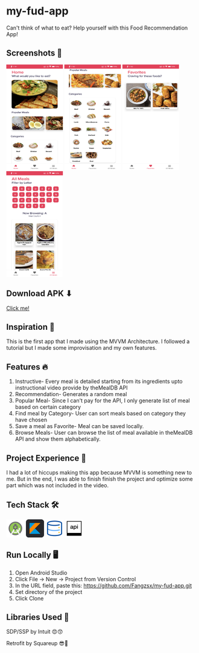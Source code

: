 # my-fud-app 
Can't think of what to eat? Help yourself with this Food Recommendation App!
## Screenshots 📱
<img src="https://github.com/Fangzsx/my-fud-app/blob/master/app/src/main/assets/Screenshot_20220508-193140_my-fud-app.png?raw=true" width="150" height="280"> <img 
src="https://github.com/Fangzsx/my-fud-app/blob/master/app/src/main/assets/Screenshot_20220508-193204_my-fud-app.png?raw=true" width="150" height="280"> <img
src="https://github.com/Fangzsx/my-fud-app/blob/master/app/src/main/assets/Screenshot_20220508-193209_my-fud-app.png?raw=true" width="150" height="280"> <img 
src="https://github.com/Fangzsx/my-fud-app/blob/master/app/src/main/assets/Screenshot_20220508-193212_my-fud-app.png?raw=true" width="150" height="280">


## Download APK ⬇
[Click me!](https://github.com/Fangzsx/my-fud-app/raw/master/app/release/release/app-release.apk)


## Inspiration 🤗
This is the first app that I made using the MVVM Architecture. I followed a tutorial but I made some improvisation and my own features.

## Features 🔥
1. Instructive- Every meal is detailed starting from its ingredients upto instructional video provide by theMealDB API
2. Recommendation- Generates a random meal
3. Popular Meal- Since I can't pay for the API, I only generate list of meal based on certain category
4. Find meal by Category- User can sort meals based on category they have chosen
5. Save a meal as Favorite- Meal can be saved locally.
6. Browse Meals- User can browse the list of meal available in theMealDB API and show them alphabetically.


## Project Experience 👷
I had a lot of hiccups making this app because MVVM is something new to me. But in the end, I was able to finish finish the project and optimize some part which was not included in the video.

## Tech Stack 🛠
<img src="https://github.com/Fangzsx/my-fud-app/blob/master/app/src/main/assets/android-studio.png?raw=true" width="48" height="48" title ="Android Studio">  <img 
src="https://github.com/Fangzsx/my-fud-app/blob/master/app/src/main/assets/kotlin.png?raw=true" width="48" height="48" title ="Kotlin">  <img 
src="https://github.com/Fangzsx/my-fud-app/blob/master/app/src/main/assets/database.png?raw=true" width="48" height="48" title ="ROOM Database">  <img 
src="https://github.com/Fangzsx/my-fud-app/blob/master/app/src/main/assets/api.png?raw=true" width="48" height="48" title ="REST-API">

## Run Locally 🖥
1. Open Android Studio
2. Click File -> New -> Project from Version Control 
3. In the URL field, paste this: https://github.com/Fangzsx/my-fud-app.git
4. Set directory of the project
5. Click Clone

## Libraries Used 🙇
SDP/SSP by Intuit 😍😙

Retrofit by Squareup 😎🤗



